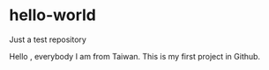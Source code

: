 # hello-world
Just a test repository

Hello , everybody
I am from Taiwan.
This is my first project in Github.
